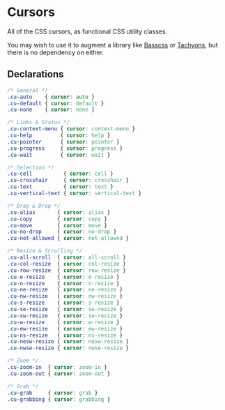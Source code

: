 # Cursors

All of the CSS cursors, as functional CSS utility classes.

You may wish to use it to augment a library like [Basscss](http://www.basscss.com/) or [Tachyons](http://tachyons.io), but there is no dependency on either.

## Declarations
```css
/* General */
.cu-auto    { cursor: auto }
.cu-default { cursor: default }
.cu-none    { cursor: none }

/* Links & Status */
.cu-context-menu { cursor: context-menu }
.cu-help         { cursor: help }
.cu-pointer      { cursor: pointer }
.cu-progress     { cursor: progress }
.cu-wait         { cursor: wait }

/* Selection */
.cu-cell          { cursor: cell }
.cu-crosshair     { cursor: crosshair }
.cu-text          { cursor: text }
.cu-vertical-text { cursor: vertical-text }

/* Drag & Drop */
.cu-alias       { cursor: alias }
.cu-copy        { cursor: copy }
.cu-move        { cursor: move }
.cu-no-drop     { cursor: no-drop }
.cu-not-allowed { cursor: not-allowed }

/* Resize & Scrolling */
.cu-all-scroll  { cursor: all-scroll }
.cu-col-resize  { cursor: col-resize }
.cu-row-resize  { cursor: row-resize }
.cu-e-resize    { cursor: e-resize }
.cu-n-resize    { cursor: n-resize }
.cu-ne-resize   { cursor: ne-resize }
.cu-nw-resize   { cursor: nw-resize }
.cu-s-resize    { cursor: s-resize }
.cu-se-resize   { cursor: se-resize }
.cu-sw-resize   { cursor: sw-resize }
.cu-w-resize    { cursor: w-resize }
.cu-ew-resize   { cursor: ew-resize }
.cu-ns-resize   { cursor: ns-resize }
.cu-nesw-resize { cursor: nesw-resize }
.cu-nwse-resize { cursor: nwse-resize }

/* Zoom */
.cu-zoom-in  { cursor: zoom-in }
.cu-zoom-out { cursor: zoom-out }

/* Grab */
.cu-grab     { cursor: grab }
.cu-grabbing { cursor: grabbing }
```
